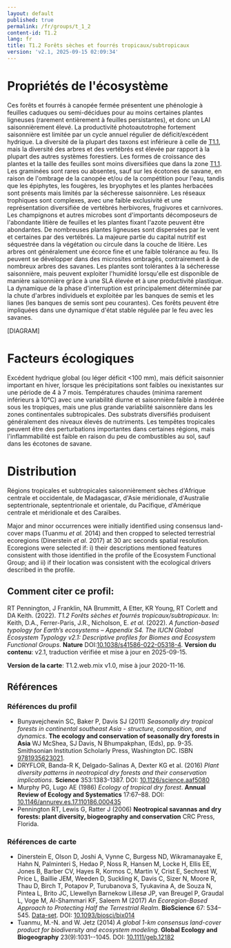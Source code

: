 ```yaml
---
layout: default
published: true
permalink: /fr/groups/t_1_2
content-id: T1.2
lang: fr
title: T1.2 Forêts sèches et fourrés tropicaux/subtropicaux
version: 'v2.1, 2025-09-15 02:09:34'
---
```




# Propriétés de l'écosystème
 
Ces forêts et fourrés à canopée fermée présentent une phénologie à
feuilles caduques ou semi-décidues pour au moins certaines plantes
ligneuses (rarement entièrement à feuilles persistantes), et donc un LAI
saisonnièrement élevé. La productivité photoautotrophe fortement
saisonnière est limitée par un cycle annuel régulier de déficit/excédent
hydrique. La diversité de la plupart des taxons est inférieure à celle
de [T1.1](/explore/groups/T1.1), mais la diversité des arbres et des vertébrés est élevée par
rapport à la plupart des autres systèmes forestiers. Les formes de
croissance des plantes et la taille des feuilles sont moins diversifiées
que dans la zone [T1.1](/explore/groups/T1.1). Les graminées sont rares ou absentes, sauf sur
les écotones de savane, en raison de l\'ombrage de la canopée et/ou de
la compétition pour l\'eau, tandis que les épiphytes, les fougères, les
bryophytes et les plantes herbacées sont présents mais limités par la
sécheresse saisonnière. Les réseaux trophiques sont complexes, avec une
faible exclusivité et une représentation diversifiée de vertébrés
herbivores, frugivores et carnivores. Les champignons et autres microbes
sont d\'importants décomposeurs de l\'abondante litière de feuilles et
les plantes fixant l\'azote peuvent être abondantes. De nombreuses
plantes ligneuses sont dispersées par le vent et certaines par des
vertébrés. La majeure partie du capital nutritif est séquestrée dans la
végétation ou circule dans la couche de litière. Les arbres ont
généralement une écorce fine et une faible tolérance au feu. Ils peuvent
se développer dans des microsites ombragés, contrairement à de nombreux
arbres des savanes. Les plantes sont tolérantes à la sécheresse
saisonnière, mais peuvent exploiter l\'humidité lorsqu\'elle est
disponible de manière saisonnière grâce à une SLA élevée et à une
productivité plastique. La dynamique de la phase d\'interruption est
principalement déterminée par la chute d\'arbres individuels et
exploitée par les banques de semis et les lianes (les banques de semis
sont peu courantes). Ces forêts peuvent être impliquées dans une
dynamique d\'état stable régulée par le feu avec les savanes.

[DIAGRAM]

# Facteurs écologiques
 
Excédent hydrique global (ou léger déficit \<100 mm), mais déficit
saisonnier important en hiver, lorsque les précipitations sont faibles
ou inexistantes sur une période de 4 à 7 mois. Températures chaudes
(minima rarement inférieurs à 10°C) avec une variabilité diurne et
saisonnière faible à modérée sous les tropiques, mais une plus grande
variabilité saisonnière dans les zones continentales subtropicales. Des
substrats diversifiés produisent généralement des niveaux élevés de
nutriments. Les tempêtes tropicales peuvent être des perturbations
importantes dans certaines régions, mais l\'inflammabilité est faible en
raison du peu de combustibles au sol, sauf dans les écotones de savane.
 
# Distribution
 
Régions tropicales et subtropicales saisonnièrement sèches d\'Afrique
centrale et occidentale, de Madagascar, d\'Asie méridionale,
d\'Australie septentrionale, septentrionale et orientale, du Pacifique,
d\'Amérique centrale et méridionale et des Caraïbes.

Major and minor occurrences were initially identified using consensus land-cover maps (Tuanmu _et al._ 2014) and then cropped to selected terrestrial ecoregions (Dinerstein _et al._ 2017) at 30 arc seconds spatial resolution. Ecoregions were selected if: i) their descriptions mentioned features consistent with those identified in the profile of the Ecosystem Functional Group; and ii) if their location was consistent with the ecological drivers described in the profile.

## Comment citer ce profil:

RT Pennington, J Franklin, NA Brummitt, A Etter, KR Young, RT Corlett and DA Keith. (2022). *T1.2 Forêts sèches et fourrés tropicaux/subtropicaux*. In: Keith, D.A., Ferrer-Paris, J.R., Nicholson, E. *et al.* (2022). *A function-based typology for Earth’s ecosystems – Appendix S4. The IUCN Global Ecosystem Typology v2.1: Descriptive profiles for Biomes and Ecosystem Functional Groups*. **Nature** DOI:[10.1038/s41586-022-05318-4](https://doi.org/10.1038/s41586-022-05318-4).
**Version du contenu**: v2.1, traduction vérifiée et mise à jour en 2025-09-15.

**Version de la carte**: T1.2.web.mix v1.0, mise à jour 2020-11-16.

## Références

### Références du profil

* Bunyavejchewin SC, Baker P, Davis SJ  (2011) *Seasonally dry tropical forests in continental southeast Asia - structure, composition, and dynamics*. **The ecology and conservation of seasonally dry forests in Asia** WJ McShea, SJ Davis, N Bhumpakphan, (Eds), pp. 9-35. Smithsonian Institution Scholarly Press, Washington DC. ISBN [9781935623021](https://scholarlypress.si.edu/store/life-sciences-biodiversity/ecology-conservation-seasonally-dry-forests-as/).
* DRYFLOR, Banda-R K, Delgado-Salinas A, Dexter KG et al.  (2016) *Plant diversity patterns in neotropical dry forests and their conservation implications*. **Science** 353:1383-1387. DOI: [10.1126/science.aaf5080](http://doi.org/10.1126/science.aaf5080)
* Murphy PG, Lugo AE  (1986) *Ecology of tropical dry forest*. **Annual Review of Ecology and Systematics** 17:67–88. DOI: [10.1146/annurev.es.17.110186.000435](http://doi.org/10.1146/annurev.es.17.110186.000435)
* Pennington RT, Lewis G, Ratter J  (2006) **Neotropical savannas and dry forests: plant diversity, biogeography and conservation** CRC Press, Florida.

### Références de carte
* Dinerstein E, Olson D, Joshi A, Vynne C, Burgess ND, Wikramanayake E, Hahn N, Palminteri S, Hedao P, Noss R, Hansen M, Locke H, Ellis EE, Jones B, Barber CV, Hayes R, Kormos C, Martin V, Crist E, Sechrest W, Price L, Baillie JEM, Weeden D, Suckling K, Davis C, Sizer N, Moore R, Thau D, Birch T, Potapov P, Turubanova S, Tyukavina A, de Souza N, Pintea L, Brito JC, Llewellyn Barnekow Lillesø JP, van Breugel P, Graudal L, Voge M, Al-Shammari KF, Saleem M  (2017) *An Ecoregion-Based Approach to Protecting Half the Terrestrial Realm*. **BioScience** 67: 534–545. [Data-set](https://ecoregions2017.appspot.com/). DOI: [10.1093/biosci/bix014](http://doi.org/10.1093/biosci/bix014)
* Tuanmu, M.-N. and W. Jetz (2014) *A global 1-km consensus land-cover product for biodiversity and ecosystem modeling*. **Global Ecology and Biogeography** 23(9):1031--1045. DOI: [10.1111/geb.12182](http://doi.org/10.1111/geb.12182)

